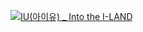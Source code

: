 
[![IU(아이유) _ Into the I-LAND](http://img.youtube.com/vi/ckELsdneIm8/0.jpg)](https://youtu.be/QYNwbZHmh8g?t=0s) 

